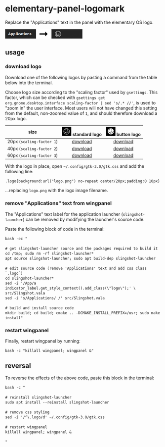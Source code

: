 # elementary-panel-logomark

Replace the "Applications" text in the panel with the elementary OS logo.

<img src="example.png" width="250">

## usage

### download logo

Download one of the following logos by pasting a command from the table below into the terminal.

Choose logo size according to the "scaling factor" used by `gsettings`. This factor, which can be checked with `gsettings get org.gnome.desktop.interface scaling-factor | sed 's/.* //'`, is used to "zoom in" the user interface. Most users will not have changed this setting from the default, non-zoomed value of `1`, and should therefore download a 20px logo.

 size                      | <img src="example-logo-standard.png" width="30"> standard logo | <img src="example-logo-button.png" width="30"> button logo
:-------------------------:|:--------------------------------------------------------------:|:------------------------------------------------------------:
 20px (`scaling-factor 1`) | [download](https://git.io/v9eJ2)                               | [download](https://git.io/v9eJX)
 40px (`scaling-factor 2`) | [download](https://git.io/v9eJK)                               | [download](https://git.io/v9eJM)
 60px (`scaling-factor 3`) | [download](https://git.io/v9eJi)                               | [download](https://git.io/v9eJ9)

With the logo in place, open `~/.config/gtk-3.0/gtk.css` and add the following line:

```
.logo{background:url("logo.png") no-repeat center/20px;padding:0 10px}
```

...replacing `logo.png` with the logo image filename.

### remove "Applications" text from wingpanel

The "Applications" text label for the application launcher (`slingshot-launcher`) can be removed by modifying the launcher's source code.

Paste the following block of code in the terminal:

```
bash -ec "

# get slingshot-launcher source and the packages required to build it
cd /tmp; sudo rm -rf slingshot-launcher*
apt source slingshot-launcher; sudo apt build-dep slingshot-launcher

# edit source code (remove 'Applications' text and add css class `.logo`)
cd slingshot-launcher*
sed -i '/App/a indicator_label.get_style_context().add_class(\"logo\");' \
src/Slingshot.vala
sed -i 's/Applications/ /' src/Slingshot.vala

# build and install source code
mkdir build; cd build; cmake .. -DCMAKE_INSTALL_PREFIX=/usr; sudo make install"
```

### restart wingpanel

Finally, restart wingpanel by running:

```
bash -c "killall wingpanel; wingpanel &"
```

## reversal

To reverse the effects of the above code, paste this block in the terminal:

```
bash -c "

# reinstall slingshot-launcher
sudo apt install --reinstall slingshot-launcher

# remove css styling
sed -i '/^\.logo/d' ~/.config/gtk-3.0/gtk.css

# restart wingpanel
killall wingpanel; wingpanel &

"
```
